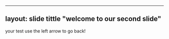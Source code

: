 ----
layout: slide
tittle "welcome to our second slide"
---
your test
use the left arrow to go back!
